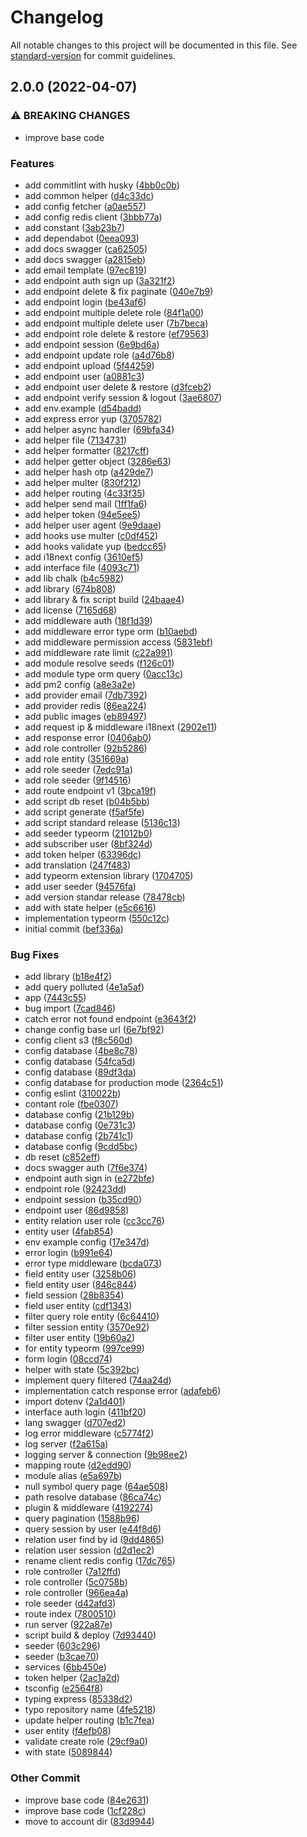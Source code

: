 # Changelog

All notable changes to this project will be documented in this file. See [standard-version](https://github.com/conventional-changelog/standard-version) for commit guidelines.

## 2.0.0 (2022-04-07)


### ⚠ BREAKING CHANGES

* improve base code

### Features

* add commitlint with husky ([4bb0c0b](https://github.com/masb0ymas/expresso-typeorm/commit/4bb0c0bf6c218c2440f4a56c177b8686bd5e693e))
* add common helper ([d4c33dc](https://github.com/masb0ymas/expresso-typeorm/commit/d4c33dcc7abafb9bf23a0e18710bb71387fdf534))
* add config fetcher ([a0ae557](https://github.com/masb0ymas/expresso-typeorm/commit/a0ae5572e73d0340d72c0e85885948ea39ab4dea))
* add config redis client ([3bbb77a](https://github.com/masb0ymas/expresso-typeorm/commit/3bbb77ad17b36dc235f29efe4d919eece60efa21))
* add constant ([3ab23b7](https://github.com/masb0ymas/expresso-typeorm/commit/3ab23b7bc10c450a7192665c18a965906912cbba))
* add dependabot ([0eea093](https://github.com/masb0ymas/expresso-typeorm/commit/0eea093175cc958c0f68604372ae7e8c2990aad8))
* add docs swagger ([ca62505](https://github.com/masb0ymas/expresso-typeorm/commit/ca625057035562a3c4d3fea9e9e1a266c745acb0))
* add docs swagger ([a2815eb](https://github.com/masb0ymas/expresso-typeorm/commit/a2815eb24ab594b9a6cea3f8f22f10ae46bfc44e))
* add email template ([97ec819](https://github.com/masb0ymas/expresso-typeorm/commit/97ec81980e8eaebf8b159195497e25124f43b54c))
* add endpoint auth sign up ([3a321f2](https://github.com/masb0ymas/expresso-typeorm/commit/3a321f2040cb5b71941eeef85d2150d435ee025e))
* add endpoint delete & fix paginate ([040e7b9](https://github.com/masb0ymas/expresso-typeorm/commit/040e7b957ca4c5e3cf5578a4c86e4cbcff5aac94))
* add endpoint login ([be43af6](https://github.com/masb0ymas/expresso-typeorm/commit/be43af67118eb11a1c7c15a11f3ac6b5382595f5))
* add endpoint multiple delete role ([84f1a00](https://github.com/masb0ymas/expresso-typeorm/commit/84f1a00afda54ad4e4f125445049d6fabb9e6c65))
* add endpoint multiple delete user ([7b7beca](https://github.com/masb0ymas/expresso-typeorm/commit/7b7becaa5d114fb58ff230beb3c23412c3520903))
* add endpoint role delete & restore ([ef79563](https://github.com/masb0ymas/expresso-typeorm/commit/ef795639c458529452db762cb5332a3b22ce3f9a))
* add endpoint session ([6e9bd6a](https://github.com/masb0ymas/expresso-typeorm/commit/6e9bd6a9dfe234eaf582887b4ecf87b4223d38d9))
* add endpoint update role ([a4d76b8](https://github.com/masb0ymas/expresso-typeorm/commit/a4d76b80d4ced6f6dbac614b85b1d1f739072ccd))
* add endpoint upload ([5f44259](https://github.com/masb0ymas/expresso-typeorm/commit/5f442597462c30ed53dfa2027d4a7e46aa93963b))
* add endpoint user ([a0881c3](https://github.com/masb0ymas/expresso-typeorm/commit/a0881c3228df0346790a5a7e5288200a09b7141c))
* add endpoint user delete & restore ([d3fceb2](https://github.com/masb0ymas/expresso-typeorm/commit/d3fceb2e70ce5cbc809d2e915aa21afe6d8c73f0))
* add endpoint verify session & logout ([3ae6807](https://github.com/masb0ymas/expresso-typeorm/commit/3ae6807c03ddfa82ba97eb80d74cbd285058e337))
* add env.example ([d54badd](https://github.com/masb0ymas/expresso-typeorm/commit/d54baddf678fc45c71141eeaffe79544b5e5e13f))
* add express error yup ([3705782](https://github.com/masb0ymas/expresso-typeorm/commit/37057821f97bc618c71a30b33f2cc94d89f360db))
* add helper async handler ([69bfa34](https://github.com/masb0ymas/expresso-typeorm/commit/69bfa344bccfc4b1d5523ba05647f6814330391e))
* add helper file ([7134731](https://github.com/masb0ymas/expresso-typeorm/commit/71347318b84c9e73a4b61e2d92dee46734f77335))
* add helper formatter ([8217cff](https://github.com/masb0ymas/expresso-typeorm/commit/8217cffe33de6d93eb1a69618fc426326406615c))
* add helper getter object ([3286e63](https://github.com/masb0ymas/expresso-typeorm/commit/3286e6352de9648e4a5997c5739637cab4cdae4a))
* add helper hash otp ([a429de7](https://github.com/masb0ymas/expresso-typeorm/commit/a429de721cb46c59539c07f6c22f3ac6229b520b))
* add helper multer ([830f212](https://github.com/masb0ymas/expresso-typeorm/commit/830f212bc6d6a6d4db8e2e9a3da0cce9bb7e3b1f))
* add helper routing ([4c33f35](https://github.com/masb0ymas/expresso-typeorm/commit/4c33f35d5f623cfd593cf30d5547c94d7ec90cb0))
* add helper send mail ([1ff1fa6](https://github.com/masb0ymas/expresso-typeorm/commit/1ff1fa65fe19d1782044ae271050ae6c3860be56))
* add helper token ([94e5ee5](https://github.com/masb0ymas/expresso-typeorm/commit/94e5ee552affe261887cb01957ec5da1e1d4dca5))
* add helper user agent ([9e9daae](https://github.com/masb0ymas/expresso-typeorm/commit/9e9daae5f4223082ff189f8c5fb11a74400fd180))
* add hooks use multer ([c0df452](https://github.com/masb0ymas/expresso-typeorm/commit/c0df4526e6e7c64741bc9aa42684de781108856b))
* add hooks validate yup ([bedcc65](https://github.com/masb0ymas/expresso-typeorm/commit/bedcc65596e88879f854ca3c58c31d38b5db81c1))
* add i18next config ([3610ef5](https://github.com/masb0ymas/expresso-typeorm/commit/3610ef5dfa3b413ddba63b29223ec1b4336f9cce))
* add interface file ([4093c71](https://github.com/masb0ymas/expresso-typeorm/commit/4093c719bd4a4505442ec74950c7ff9ea75cd081))
* add lib chalk ([b4c5982](https://github.com/masb0ymas/expresso-typeorm/commit/b4c5982aa120866cbc1a1744d1b317d069535601))
* add library ([674b808](https://github.com/masb0ymas/expresso-typeorm/commit/674b808c8ce3578fd53dd255dc2477f8024f533f))
* add library & fix script build ([24baae4](https://github.com/masb0ymas/expresso-typeorm/commit/24baae4b8edb4c816042ab5411a4da492fecfee5))
* add license ([7165d68](https://github.com/masb0ymas/expresso-typeorm/commit/7165d68f8f2f0649686abb670967c06c30e3551b))
* add middleware auth ([18f1d39](https://github.com/masb0ymas/expresso-typeorm/commit/18f1d39f8d96d20b8d0e51323936351b98b1cf70))
* add middleware error type orm ([b10aebd](https://github.com/masb0ymas/expresso-typeorm/commit/b10aebd690d11610edb4a6e4d4a3b2257fc96767))
* add middleware permission access ([5831ebf](https://github.com/masb0ymas/expresso-typeorm/commit/5831ebf110d1f04e3e50ba9861293b9d4f4d5d01))
* add middleware rate limit ([c22a991](https://github.com/masb0ymas/expresso-typeorm/commit/c22a9915917fd3b27a087957dbc9c70d13f7722e))
* add module resolve seeds ([f126c01](https://github.com/masb0ymas/expresso-typeorm/commit/f126c013d07bbad056e47d3eb609896281c4703b))
* add module type orm query ([0acc13c](https://github.com/masb0ymas/expresso-typeorm/commit/0acc13c4997d9e91c095fb76d21440f90cd66105))
* add pm2 config ([a8e3a2e](https://github.com/masb0ymas/expresso-typeorm/commit/a8e3a2e7309bf73b7447aa0f47aaa54373349717))
* add provider email ([7db7392](https://github.com/masb0ymas/expresso-typeorm/commit/7db73924136957216276f09eb1b64081d67bbdba))
* add provider redis ([86ea224](https://github.com/masb0ymas/expresso-typeorm/commit/86ea224ac23bd718d791fd4f93c27a4c218a4671))
* add public images ([eb89497](https://github.com/masb0ymas/expresso-typeorm/commit/eb894974b9eeeb56d20f3ed4901912c61422ceea))
* add request ip & middleware i18next ([2902e11](https://github.com/masb0ymas/expresso-typeorm/commit/2902e11bbe673b98e6b478059f5d3178e790a47a))
* add response error ([0406ab0](https://github.com/masb0ymas/expresso-typeorm/commit/0406ab076bdaa47aef1c0192face04085b5c04ef))
* add role controller ([92b5286](https://github.com/masb0ymas/expresso-typeorm/commit/92b5286ce5aaa79dd23dddd90adb4a18a7b67cfb))
* add role entity ([351669a](https://github.com/masb0ymas/expresso-typeorm/commit/351669a96051b2e7613bca0e2644963a41c6aa73))
* add role seeder ([7edc91a](https://github.com/masb0ymas/expresso-typeorm/commit/7edc91a2b84789f60b52ca1fbda1a356d98139ad))
* add role seeder ([9f14516](https://github.com/masb0ymas/expresso-typeorm/commit/9f14516f92a8cf9430c9fb2c37b617ac5d8a4adc))
* add route endpoint v1 ([3bca19f](https://github.com/masb0ymas/expresso-typeorm/commit/3bca19fa2c5652e772642e1253b9038f3bb5471e))
* add script db reset ([b04b5bb](https://github.com/masb0ymas/expresso-typeorm/commit/b04b5bb6e7bb9b87c50a2da983d53cea442941dc))
* add script generate ([f5af5fe](https://github.com/masb0ymas/expresso-typeorm/commit/f5af5fe6fe6847b04372bdafc1cb2b90cd4850b4))
* add script standard release ([5136c13](https://github.com/masb0ymas/expresso-typeorm/commit/5136c13b25588046a4ba82701838bfa6903d0c1b))
* add seeder typeorm ([21012b0](https://github.com/masb0ymas/expresso-typeorm/commit/21012b0cf6e73316c8e460bc1b6ebf746651dacc))
* add subscriber user ([8bf324d](https://github.com/masb0ymas/expresso-typeorm/commit/8bf324d5f0aad9b026f6f27cbcb1e8e16a7da2f7))
* add token helper ([63396dc](https://github.com/masb0ymas/expresso-typeorm/commit/63396dc03ed7ca107d64c7db79531d9c5bc5b25e))
* add translation ([247f483](https://github.com/masb0ymas/expresso-typeorm/commit/247f48351a95954600fbdd2de2d4f8b469c5b82d))
* add typeorm extension library ([1704705](https://github.com/masb0ymas/expresso-typeorm/commit/1704705c8adbcbcf2d27448b1506f6eed1d68478))
* add user seeder ([94576fa](https://github.com/masb0ymas/expresso-typeorm/commit/94576fa1ea4143bba3063138525147422f27cb50))
* add version standar release ([78478cb](https://github.com/masb0ymas/expresso-typeorm/commit/78478cb66f7ce41772382f3db3bfb4646b647e37))
* add with state helper ([e5c6616](https://github.com/masb0ymas/expresso-typeorm/commit/e5c6616045da6d371c30a3e705771d8d4e22ce22))
* implementation typeorm ([550c12c](https://github.com/masb0ymas/expresso-typeorm/commit/550c12c7ad939ea47d4404e90ca4e9948b6acb85))
* initial commit ([bef336a](https://github.com/masb0ymas/expresso-typeorm/commit/bef336a3315490ce5d811226030efc8ad93260f9))


### Bug Fixes

* add library ([b18e4f2](https://github.com/masb0ymas/expresso-typeorm/commit/b18e4f2723813f7be715b31fa670d9308eddda92))
* add query polluted ([4e1a5af](https://github.com/masb0ymas/expresso-typeorm/commit/4e1a5afc1199f89fd9beebdaa65f9f300b75692c))
* app ([7443c55](https://github.com/masb0ymas/expresso-typeorm/commit/7443c5528b9408755ec2ef5c7aeb578be5bc2dec))
* bug import ([7cad846](https://github.com/masb0ymas/expresso-typeorm/commit/7cad84637afa5c541b6a56505acddc6193d8ccbe))
* catch error not found endpoint ([e3643f2](https://github.com/masb0ymas/expresso-typeorm/commit/e3643f2b29a97cabd66bb36753e6df0c0616a8ce))
* change config base url ([6e7bf92](https://github.com/masb0ymas/expresso-typeorm/commit/6e7bf92249bd7c8dd8a075797cbbad0de2f93889))
* config client s3 ([f8c560d](https://github.com/masb0ymas/expresso-typeorm/commit/f8c560d0ebbc54b3005f98649955f486570e158c))
* config database ([4be8c78](https://github.com/masb0ymas/expresso-typeorm/commit/4be8c784097f71a70d43a754aa3dda2839ab7762))
* config database ([54fca5d](https://github.com/masb0ymas/expresso-typeorm/commit/54fca5daae7c45809339ae1ccac6a6fb303a975f))
* config database ([89df3da](https://github.com/masb0ymas/expresso-typeorm/commit/89df3da471e5b78ddcd70b728a6b1cbbec09b81b))
* config database for production mode ([2364c51](https://github.com/masb0ymas/expresso-typeorm/commit/2364c518f80b12eeb54ece95065b3715b9fbcd54))
* config eslint ([310022b](https://github.com/masb0ymas/expresso-typeorm/commit/310022b947092221cd1de3aa222b0c19d2f04149))
* contant role ([fbe0307](https://github.com/masb0ymas/expresso-typeorm/commit/fbe0307ccbfc8485d395bd5519d7499b412f7abe))
* database config ([21b129b](https://github.com/masb0ymas/expresso-typeorm/commit/21b129b588b8b22a71a2aa2782999aa094991390))
* database config ([0e731c3](https://github.com/masb0ymas/expresso-typeorm/commit/0e731c399cc4bd8e857ff06b77b29958fd743f35))
* database config ([2b741c1](https://github.com/masb0ymas/expresso-typeorm/commit/2b741c13692bc06f91781fea25f1f31c22cc47e0))
* database config ([9cdd5bc](https://github.com/masb0ymas/expresso-typeorm/commit/9cdd5bcc64723a57e2715e3aded9ff5ecd887b9d))
* db reset ([c852eff](https://github.com/masb0ymas/expresso-typeorm/commit/c852eff0372096dab87e49958b79f5e2cf9692ee))
* docs swagger auth ([7f6e374](https://github.com/masb0ymas/expresso-typeorm/commit/7f6e374ee17fd3ab1f71a8181cb36d27283ee097))
* endpoint auth sign in ([e272bfe](https://github.com/masb0ymas/expresso-typeorm/commit/e272bfe21355058f27099fad4628046156cdf05d))
* endpoint role ([92423dd](https://github.com/masb0ymas/expresso-typeorm/commit/92423dd960ecf4ee8c8c13026f0009919dd72f01))
* endpoint session ([b35cd90](https://github.com/masb0ymas/expresso-typeorm/commit/b35cd90dbf42a0b78567fb568beaa8040a003e07))
* endpoint user ([86d9858](https://github.com/masb0ymas/expresso-typeorm/commit/86d98588032e635b9e995b73c254cb51a7fa3f28))
* entity relation user role ([cc3cc76](https://github.com/masb0ymas/expresso-typeorm/commit/cc3cc767ea64741f732525f72f9a343ba3e35914))
* entity user ([4fab854](https://github.com/masb0ymas/expresso-typeorm/commit/4fab854b9c87d4f92170d3c3d8c443c06706b6d3))
* env example config ([17e347d](https://github.com/masb0ymas/expresso-typeorm/commit/17e347d0de0d22f9d1cbba54703d236cb000e66c))
* error login ([b991e64](https://github.com/masb0ymas/expresso-typeorm/commit/b991e640c47d6e65b94a561d6cf4adc6610ef313))
* error type middleware ([bcda073](https://github.com/masb0ymas/expresso-typeorm/commit/bcda073bf2a7713bce271361160335d8230c5d02))
* field entity user ([3258b06](https://github.com/masb0ymas/expresso-typeorm/commit/3258b06b814678f93a4d2a15686874db2daf8649))
* field entity user ([846c844](https://github.com/masb0ymas/expresso-typeorm/commit/846c844390dc1e54f369b962c790710d4864e500))
* field session ([28b8354](https://github.com/masb0ymas/expresso-typeorm/commit/28b835485838ebd941c22b5ab3892d132c08389b))
* field user entity ([cdf1343](https://github.com/masb0ymas/expresso-typeorm/commit/cdf1343de855475c67fc0dfd3138920c30e60b90))
* filter query role entity ([6c64410](https://github.com/masb0ymas/expresso-typeorm/commit/6c64410b64041636efc61b994671777aa46a5f76))
* filter session entity ([3570e92](https://github.com/masb0ymas/expresso-typeorm/commit/3570e925a93cb0ad810776e54ed578423deaac3e))
* filter user entity ([19b60a2](https://github.com/masb0ymas/expresso-typeorm/commit/19b60a2f06d6d089bc7309b19105a7f8d953c217))
* for entity typeorm ([997ce99](https://github.com/masb0ymas/expresso-typeorm/commit/997ce99ad674474b02ff4c2ff66c043057fe2af4))
* form login ([08ccd74](https://github.com/masb0ymas/expresso-typeorm/commit/08ccd74fd69e9f91253a0dfbc54d318749722377))
* helper with state ([5c392bc](https://github.com/masb0ymas/expresso-typeorm/commit/5c392bc909ecff8335fc355aa5fb8738e2b737d5))
* implement query filtered ([74aa24d](https://github.com/masb0ymas/expresso-typeorm/commit/74aa24da3231ddf25f64e8c82cf028e1c815e104))
* implementation catch response error ([adafeb6](https://github.com/masb0ymas/expresso-typeorm/commit/adafeb688e4dcbc1d2214d19db42a41a146a6c96))
* import dotenv ([2a1d401](https://github.com/masb0ymas/expresso-typeorm/commit/2a1d4010c76c9e73c396b341343d440660ace168))
* interface auth login ([411bf20](https://github.com/masb0ymas/expresso-typeorm/commit/411bf20c5f9ba303e0aa6f6f0e227db70952390f))
* lang swagger ([d707ed2](https://github.com/masb0ymas/expresso-typeorm/commit/d707ed2d1b20ec9eec5f5b4c51f90f95704951b5))
* log error middleware ([c5774f2](https://github.com/masb0ymas/expresso-typeorm/commit/c5774f23e6608f8b236968e1bc0748f10f791b77))
* log server ([f2a615a](https://github.com/masb0ymas/expresso-typeorm/commit/f2a615a4d4046c75698a107c2a7be454d586cc04))
* logging server & connection ([9b98ee2](https://github.com/masb0ymas/expresso-typeorm/commit/9b98ee206183f32173e2e4ff6edec302fbb2b275))
* mapping route ([d2edd90](https://github.com/masb0ymas/expresso-typeorm/commit/d2edd90768d75e2fe5d64998de707c431108cc4b))
* module alias ([e5a697b](https://github.com/masb0ymas/expresso-typeorm/commit/e5a697b7163b9eb0c8ba0d08bf33f4055f1786bb))
* null symbol query page ([64ae508](https://github.com/masb0ymas/expresso-typeorm/commit/64ae508bedf9d795529eca7845ec643556833b1f))
* path resolve database ([86ca74c](https://github.com/masb0ymas/expresso-typeorm/commit/86ca74c036288923f4fc080a0d529d4120541b71))
* plugin & middleware ([4192274](https://github.com/masb0ymas/expresso-typeorm/commit/41922745ab6f1bb9d6a7fd9032f8b37ae8acd899))
* query pagination ([1588b96](https://github.com/masb0ymas/expresso-typeorm/commit/1588b9633231c2a1b3ef1018261da9a6e4f1f042))
* query session by user ([e44f8d6](https://github.com/masb0ymas/expresso-typeorm/commit/e44f8d6cfbc9289409fd3c088eacfd1d2bb19039))
* relation user find by id ([9dd4865](https://github.com/masb0ymas/expresso-typeorm/commit/9dd48651f65dadf7d5a8283c077e70668445f21f))
* relation user session ([d2d1ec2](https://github.com/masb0ymas/expresso-typeorm/commit/d2d1ec291fd6398a085da9014ac457e58de7b9e7))
* rename client redis config ([17dc765](https://github.com/masb0ymas/expresso-typeorm/commit/17dc765b9afeaea1aa5b9db6574329a829d91b8d))
* role controller ([7a12ffd](https://github.com/masb0ymas/expresso-typeorm/commit/7a12ffd4a41faa776ee2076121aaddd8c52fcac2))
* role controller ([5c0758b](https://github.com/masb0ymas/expresso-typeorm/commit/5c0758bfe9e7ce0dfb5ac7285799c6cc5a011c2b))
* role controller ([966ea4a](https://github.com/masb0ymas/expresso-typeorm/commit/966ea4a080c57a6de3b327824ab749240689fa7c))
* role seeder ([d42afd3](https://github.com/masb0ymas/expresso-typeorm/commit/d42afd3c8acf42c847d3a39cca3adb5df3c6a182))
* route index ([7800510](https://github.com/masb0ymas/expresso-typeorm/commit/78005102211b31dcda47eb3b0299092f0ae8980c))
* run server ([922a87e](https://github.com/masb0ymas/expresso-typeorm/commit/922a87ef7e6b15a7ce45a5b78d8a13dcafea67a5))
* script build & deploy ([7d93440](https://github.com/masb0ymas/expresso-typeorm/commit/7d93440a952b28e0b9e3db97cced6fee1131aeac))
* seeder ([603c296](https://github.com/masb0ymas/expresso-typeorm/commit/603c296c180eb2a3eda0c2e84467df7b72928cc9))
* seeder ([b3cae70](https://github.com/masb0ymas/expresso-typeorm/commit/b3cae70fc147a4d1ff5f948c44c06b7718664de9))
* services ([6bb450e](https://github.com/masb0ymas/expresso-typeorm/commit/6bb450e99512c97822666014f7a9f57bdc05fb30))
* token helper ([2ac1a2d](https://github.com/masb0ymas/expresso-typeorm/commit/2ac1a2d507df48dab3e53c93ca1cd00c73e4a4be))
* tsconfig ([e2564f8](https://github.com/masb0ymas/expresso-typeorm/commit/e2564f8506bcc748ea731ce4b276b8b5d49d385b))
* typing express ([85338d2](https://github.com/masb0ymas/expresso-typeorm/commit/85338d20e9cf3a49add751e739c35cd143154493))
* typo repository name ([4fe5218](https://github.com/masb0ymas/expresso-typeorm/commit/4fe52183ca806ae33fb972163e2716e78706fa50))
* update helper routing ([b1c7fea](https://github.com/masb0ymas/expresso-typeorm/commit/b1c7fea7d4c04f57e3151d0996bae51585111c63))
* user entity ([f4efb08](https://github.com/masb0ymas/expresso-typeorm/commit/f4efb081e91843f8644a45007f100e740d6c97ff))
* validate create role ([29cf9a0](https://github.com/masb0ymas/expresso-typeorm/commit/29cf9a0a5fc8283eda6ac650bcd3da17b950a2c3))
* with state ([5089844](https://github.com/masb0ymas/expresso-typeorm/commit/5089844324c34c7eaa3599b3aa0ce87a67f674ba))


### Other Commit

* improve base code ([84e2631](https://github.com/masb0ymas/expresso-typeorm/commit/84e26311ca62f51f4414aa4250375c31070e66ae))
* improve base code ([1cf228c](https://github.com/masb0ymas/expresso-typeorm/commit/1cf228c1da055ac3dca72774a554e3ee9f7c80b0))
* move to account dir ([83d9944](https://github.com/masb0ymas/expresso-typeorm/commit/83d994408a2516ef97d386bd68a0eb570ebf9644))
